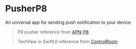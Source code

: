 # PusherP8
An universal app for sending push notification to your device

> P8 pusher reference from [APN-P8](https://github.com/pwlkania/APN-P8)
> 
> TextView in SwiftUI reference from [ControlRoom](https://github.com/twostraws/ControlRoom)
